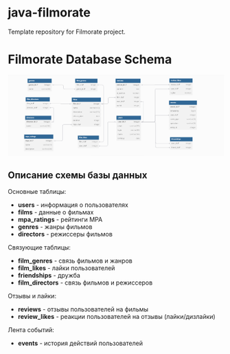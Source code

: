 # java-filmorate
Template repository for Filmorate project.

# Filmorate Database Schema

![Filmorate Database Schema](filmorate_db_schema.png)

## Описание схемы базы данных

Основные таблицы:
- **users** - информация о пользователях
- **films** - данные о фильмах
- **mpa_ratings** - рейтинги MPA
- **genres** - жанры фильмов
- **directors** - режиссеры фильмов

Связующие таблицы:
- **film_genres** - связь фильмов и жанров
- **film_likes** - лайки пользователей
- **friendships** - дружба
- **film_directors** - связь фильмов и режиссеров

Отзывы и лайки:
- **reviews** - отзывы пользователей на фильмы
- **review_likes** - реакции пользователей на отзывы (лайки/дизлайки)

Лента событий:
- **events** - история действий пользователей
